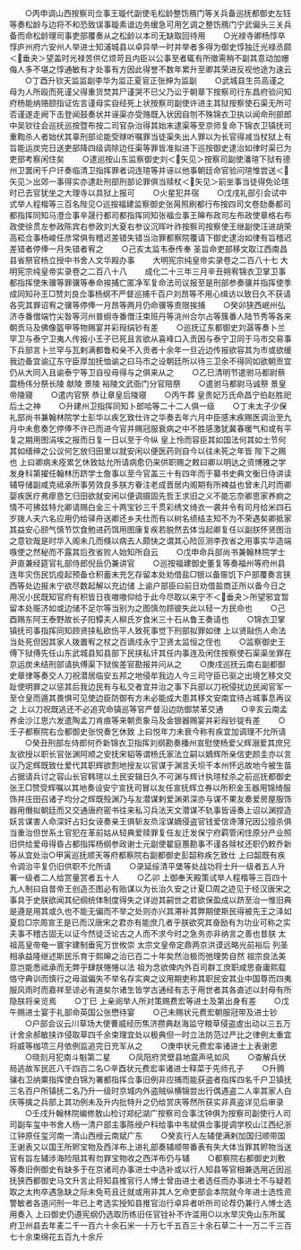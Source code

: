 <!-- { "loadSidebar": true } -->
　　○丙申调山西按察司佥事王璇代副使毛松龄整饬鴈门等关兵备巡抚都御史左钰等奏松龄与边将不和恐致误事璇素谙边务缓急可用乞调之整饬鴈门宁武偏头三关兵备而命松龄理司事吏部覆奏从之松龄以本司无缺取回待用
　　○光禄寺卿杨惇卒惇庐州府六安州人举进士知浦城县以卓异举一时并举者多得为御史惇独迁光禄丞颇＜垂夬＞望盖时光禄苦供亿烦苛且内臣以公事至者辄有所徵需稍不副其意动加姗侮人多不堪之惇通敏有才处事有方因此得誉不数年累升至卿其荣进反视他途为速云
　　○丁酉升钦天监监副李华为监正夏官正张绅为监副
　　○武城县生员高谨之母为人所殴而死谨父得重货焚其尸谨哭不已父乃讼于朝章下按察司行东昌府验问知府杨能纳赂颐指证佐言谨母实自经死上状按察司副使许进主其狱按察使石渠无所可否谨遂走阙下击登闻鼓奏状并诬渠亦受赂既入状因自刎不殊锦衣卫执以闻命刑部郎中吴钦往会巡抚巡按暨布按二司官杂治得其始末逮渠等至京师复命下锦衣卫镇抚司重鞫杀人者始伏其辜刑部论能受赇听嘱罪当徒渠失出人罪以为长官得减当杖狱上有旨能运炭完日送吏部降四级调除边任渠等罪皆准拟进下巡按御史逮治如律时渠已为吏部考察闲住矣
　　○逮巡按山东监察御史刘＜矢见＞按察司副使潘瑄下狱有德州卫罢闲千户讦奏临清卫指挥罪者词连瑄等并诬以他事朝廷命官验问瑄惟尝送＜矢见＞出郊一事得实亦逮赴刑部刑部论罪俱当赎杖＜矢见＞前坐事当徒得免论瑄时已去官犹坐之大理寺以具狱上报可
　　○火星犯井宿
　　○戊戌礼部引会试中式举人程楷等三百名陛见○巡按福建监察御史张昺照刷都行布按四司文卷劾奏都司都指挥同知马澄佥事辛晟行都司都指挥同知张福佥事王皞布政司左布政使章格右布政使徐贯左参政陈宾右参政刘大夏右参议沉晖叶祚按察司按察使王继副使汪进胡荣高崧佥事杨峻任彦常俱有稽迟差错失错当治罪都察院覆请下御史逮治如律有旨稽迟差错者停俸一月失错者宥之
　　○己亥太监韦泰传奉  圣旨命吏部移文取江西南昌县省祭官杨立授中书舍人文华殿办事
　　大明宪宗纯皇帝实录卷之二百八十七
大明宪宗纯皇帝实录卷之二百八十八
　　成化二十三年三月辛丑朔宥锦衣卫掌卫事都指挥使朱骥等罪骥等奉命挨捕亡匿净军复命法司议报至是刑部参奏骥并指挥使季成同知孙王□赞刘良佥事杨纲不严督巡捕千百户刘昂等不用心缉访以致日久不获请各究其罪诏宥之骥等停俸一月昂等两月仍命骥等责限挨捕
　　○癸卯狭西岷州弘济寺番僧端竹尖昝等河州普纲寺番僧汪束班丹等洮州合尔占等簇番人陆节秀等各来朝贡马及佛像盔甲等物赐宴并彩叚绢钞有差
　　○巡抚辽东都御史刘潺等奏卜兰罕卫与泰宁卫夷人传报小王子已死且言欲从喜峰口入贡因与泰宁卫同于马市交易事下兵部言卜兰罕与瓦剌满都鲁和亲不入贡者十余年一旦近边传报欲容其为市或欲缓我边备宜谕辽东守臣厚加抚恤谕之曰马市之设朝廷所以待三卫余不得同如欲朝贡宜仍从大同入且谕泰宁等卫自役毋得与之俱来从之
　　○乙巳清明节遣驸马都尉蔡震杨伟分祭长陵  献陵  景陵  裕陵文武衙门分官陪祭
　　○遣驸马都尉马诚祭  景皇帝陵寝
　　○遣内官祭  恭让章皇后陵寝
　　○丙午葬  皇贵妃万氏命昌宁伯赵胜祀后土之神
　　○升建州卫指挥同知卜郎哈等二十二人俱一级
　　○丁未太子少保礼部尚书兼翰林院学士彭华以疾乞致仕许之华奏去年六月中臣感末疾赐医调治至九月中未愈奏乞停俸不许已而进今官并赐冠服衰病之中不胜感激犹冀春暖气和或有平复之期用图涓埃之报而日复一日以至于今纵  皇上怜而容臣其如国法何其如士节何其如缙绅之公议何乞放归田里以就安闲以便医药则自今以往未死之年皆  陛下之赐也  上曰卿病未痊累乞休致姑允所请病愈仍来供职赐之敕曰卿以明达之资博雅之学发身科第擢任翰林历跻学士詹事以至今官盖三十有四年而于纂书史典文衡日侍讲读辅导储副咸克祗承所事劳效良多朕方眷注老成晋居内阁期有所裨益也曾未几时而卿婴疾医疗弗瘳恳乞归田欲就安闲以便调摄固先哲王求旧之义不能忘奈卿思家养痾之情不可拂兹特允卿请赐白金三十两宝钞三千贯彩绣文绮衣一袭并令有司月给米四石岁拨人夫六名应用仍给驿舟送卿还乡夫仕而有以树名绩结主知不为不荣遇矣卿抵家其益安心颐气慎节饮食勉进药饵用图康复疾若脱然去体当起卿复任以副朕怀贤图治之意钦哉是时华入阁未几而倏以病去人颇快之谓其心险叵测李孜省之用事实华造端嗾使之然秘而不露其后孜省败人始知所自云
　　○戊申命兵部尚书兼翰林院学士尹直兼经筵官礼部侍郎倪岳仍兼讲官
　　○巡按福建御史董复等奏福州等府州县连年灾伤民饥疫起预备仓积蓄未充乞存留本处劝借盐□银以备赈饥下户部覆奏言狭西等处边报未宁欲尽数起解以充边储  上谕户部臣曰前日劝借盐商正所以备今日之用况小民既知官府有积皆日夜嗷嗷仰给于此今尽取以来宁不＜垂夬＞所望邪宜暂留本处赈济如或边储不足尔等当别为之图慎勿顾彼失此以轻一方民命也
　　○己酉赐东阿王泰野故长子阳镡夫人柳氏岁食米三十石从鲁王奏请也
　　○锦衣卫掌镇抚司事指挥同知顾贤挟私欧伤平人致死事觉下刑部拟罪如律  上以贤敺伤人命法当处死但因其家人拨置宥之杖之百谪戍永宁卫贤太监恒之侄也
　　○监察御史王傅下狱傅先任山东武城县知县部下民挟私讦其任内事连及闲住按察使石渠渠坐罪在京运炭未结刑部请执傅渠下狱俟差官勘报并问从之
　　○庚戌巡抚云南右副都御史章律等奏交人刀祝潜居临安五邦之地侵牟我边人今三司守臣已驱之出境乞移文交趾使明罪之以惩其后我边民有与私交者宜并治之事下兵部以刀祝侵扰边民闻官军一至仓皇而遁其畏惧可见使边臣防御有方未必能成大患其移文安南宜待占城事息再议之  上以刀祝既逃还不必追究命镇巡等官严督沿边防御禁革交通
　　○辛亥云南孟养金沙江思六发遣陶孟刀肯痕等来朝贡象马及金银器赐宴并彩叚钞锭有差
　　○壬子都察院右佥都御史张悦奏乞休致  上曰悦年力未衰今称有疾宜加调理不允所请
　　○癸丑刑部左侍郎何乔新锦衣卫指挥刘纲勘奏播州宣慰使杨爱父辉溺爱其庶兄友欲授以职长官张渊阿顺之安抚宋韬等谓杨氏家法立嗣以嫡辉所亲信吏颜圭亦以言议乃定辉既致仕爱代其职辉欲割地授友以官谋于渊言夭坝干本州怀远故地今被生苗占据请兵讨之容山长官韩瑄以土民安辑日久不可渊与辉计执瑄杖杀之前巡抚都御史张王□赞受辉嘱以其地奏设安宁宣抚司冒以友任宣抚辉立券以所积金玉器用锦绮服饰并庄田召诸子均分之辉既殁渊乃与友潜谋剌爱渊弟深亦与谋不果友奏爱房屋服饰器用僭拟朝廷而又交通唐府密书往来私习兵法天文潜谋不轨事皆诬奏上诏以渊捏造妖言谋害人命深奸占妇女诬奏亲王俱斩友烝淫谋嫡侵盗官钱爱信谗薄兄因公擅杀俱当重治但世系土官犯在革前姑从轻典爱赎罪复任友迁发保宁府羁管闲住原分产业照旧供给爱毋得昏占都指挥杨纲参政谢士元副使翟庭蕙勘事不谨各赎杖还职仍敕乔新等从宜处治○甲寅巡抚顺天等府都察院右副都御史彭韶称疾乞致仕  上曰韶既有疾令调治平复仍旧供职不允所请
　　○录延绥清平堡等处战功将士升一级者五人升署一级者二人给赏量赏者五十人
　　○乙卯  上御奉天殿策试举人程楷等三百四十九人制曰自昔帝王创造丕图必有贻谋以为长治久安之计夏□周之迹见于经汉唐宋之事具于史朕欲闻其纪纲统体制度得失之详迨其嗣世之君欲保盈成以跻至治一惟旧典是遵是用其或久也不能无偏而不举之处则亦兴其滞补其弊期使斯民得被先王之泽如夏启□宗周宣王是已而汉唐宋之君亦有能庶几者乎朕欲究其奋励有为功业可称之实夫事不稽古固无以证今然徒泛论古之人而不求今时之急务亦非纳言之善也昔朕  太祖高皇帝奄一寰宇建制垂宪万世攸崇  太宗文皇帝定鼎两京洪谟远略光前裕后  列圣相承益隆继述斯民乐育于熙皞之治已百二十年矣然治极而弛理势自然  祖宗良法美意岂能悉祗承而无弊乎肆朕惓惓以法  祖为念欲俾内外百司群工庶职咸思奋庸熙载恪守典训而慎行之毋滋偏失不举名存实爽之议用期吏称其职民安其业中国尊而四夷服风雨时而嘉祥至谅必有道矣尔诸生皆学古通经有志于用世者其各直述以封毋有所隐朕将亲览焉
　　○丁巳  上亲阅举人所对策赐费宏等进士及第出身有差
　　○戊午赐进士宴于礼部命英国公张懋待宴
　　○己未赐状元费宏朝服冠带及进士钞
　　○户部会议云川草场大使曹威经历焦济攒典赵海监守粮草侵盗虗出动以三五万计舍余郝敏挟诈侵取草四千余束理宜处以极典但一时立法防范过严比之律例太重宜将威等枷项三月依例监追完日充军从之
　　○庚申状元费宏率诸进士上表谢恩
　　○晓刻月犯南斗魁第二星
　　○凤阳府灵壁县地震声吼如风
　　○查解兵伏局逃故军民匠八千四百二名○辛酉状元费宏率诸进士释菜于先师孔子
　　○升腾骧右卫纳粟指挥使白锦为署都指挥佥事旧例非应捕而能获盗者指挥四名千户卫镇抚三名百户所镇抚二名乃升一级时京城内外盗贼纵横锦尝出行偶遇盗二人率其家人白庆等擒之兵部上其功例未及升内批特升之仍给赏庆等然所获实非真盗详见后审录
　　○壬戌升翰林院编修敖山检讨郑纪湖广按察司佥事沈钟俱为按察司副使行人司司副车玺中书舍人杨一清户部主事陈绶户科给事中韦斌俱佥事提调学校山江西纪浙江钟原任玺河南一清山西绶云南斌广东
　　○癸亥行人左辅使满剌加国归顺带国王谢表又以国王所赆宝物及西洋布上进礼部奏辅顺带番表有失大体当罪其赆物当送官有旨左辅涉海险阻其宥勿罪宝物收之西洋布仍与辅
　　○都察院右都御史刘敷等奏旧例御史有缺多于在京诸司办事进士中选补或以行人知县等官相兼选用近因巡抚狭西都御史马文升言止将知县推官行人博士曾由进士者选任而办事进士不与疑若取之太拘卒遇急缺之际未免苟且迁就或用非其人乞命吏部会本院就今年进士选性资警敏者各道问刑一年已上考选实授知县推官治行卓异者听所司论荐仍兼行人博士选用奏入  上曰御史仍遵宪纲仍选取历练旧任官铨补不许滥用○以水旱灾免山东所属府卫州县去年麦二千一百六十余石米一十万七千五百三十余石草二十一万二千三百七十余束绵花五百九十余斤
